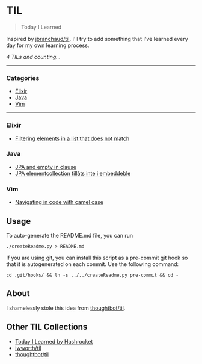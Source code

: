 # TIL

> Today I Learned

Inspired by [jbranchaud/til](https://github.com/jbranchaud/til). I'll try to add something that I've learned every day for my own learning process.

_4 TILs and counting..._

---

### Categories

* [Elixir](#elixir)
* [Java](#java)
* [Vim](#vim)

---

### Elixir

- [Filtering elements in a list that does not match](elixir/filter_non_matching_elements_210503.md)

### Java

- [JPA and empty in clause](java/JPA_empty_in_160302.md)
- [JPA elementcollection tillåts inte i embeddeble](java/JPA_elementcollection_160418.md)

### Vim

- [Navigating in code with camel case](vim/move_camel_case_160210.md)

## Usage

To auto-generate the README.md file, you can run
```
./createReadme.py > README.md
```

If you are using git, you can install this script as a pre-commit git hook so
that it is autogenerated on each commit.  Use the following command:
```
cd .git/hooks/ && ln -s ../../createReadme.py pre-commit && cd -
```

## About

I shamelessly stole this idea from
[thoughtbot/til](https://github.com/thoughtbot/til).

## Other TIL Collections

* [Today I Learned by Hashrocket](https://til.hashrocket.com)
* [jwworth/til](https://github.com/jwworth/til)
* [thoughtbot/til](https://github.com/thoughtbot/til)

